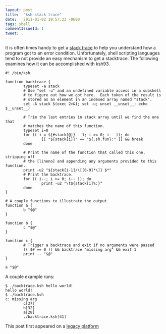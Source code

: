 ```yaml
---
layout: post
title:  "ksh stack trace"
date:   2011-01-02 19:57:23 -0600
tags: shell
commentIssueId: 1
tweet: .
---
```


It is often times handy to get a
[stack trace](http://en.wikipedia.org/wiki/Stack_trace) to help you understand
how a program got to an error condition.  Unfortunately, shell scripting
languages tend to not provide an easy mechanism to get a stacktrace.  The
following examines how it can be accomplished with ksh93.

```
#! /bin/ksh

function backtrace {
        typeset -a stack 
        # Use "set -u" and an undefined variable access in a subshell
        # to figure out how we got here.  Each token of the result is
        # stored as an element in an indexed array named "stack".
        set -A stack $(exec 2>&1; set -u; unset __unset__; echo $__unset__)

        # Trim the last entries in stack array until we find the one that
        # matches the name of this function.
        typeset i=0
        for (( i = ${#stack[@]} - 1; i >= 0; i-- )); do
                [[ "${stack[i]}" == "${.sh.fun}:" ]] && break
        done

        # Print the name of the function that called this one, stripping off
        # the [lineno] and appending any arguments provided to this function.
        print -u2 "${stack[i-1]/\[[0-9]*\]} $*"
        # Print the backtrace.
        for (( i--; i >= 0; i-- )); do
                print -u2 "\t${stack[i]%:}"
        done
}

# A couple functions to illustrate the output
function a {
        b "$@"
}

function b {
        c "$@"
}

function c {
        # Trigger a backtrace and exit if no arguments were passed
        (( $# == 0 )) && backtrace "missing arg" && exit 1
        print -- "$@"
}

a "$@"
```

A couple example runs:

```
$ ./backtrace.ksh hello world!
hello world!
$ ./backtrace.ksh
c: missing arg
        c[37]
        b[32]
        a[28]
        ./backtrace.ksh[41]
```

This post first appeared on a [legacy
platform](http://mgerdts.blogspot.com/2011/01/ksh93-backtraces.html)
